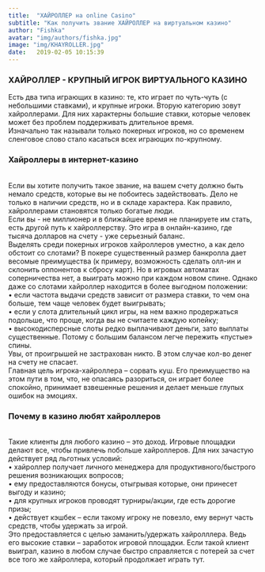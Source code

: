 ```yaml
---
title:  "ХАЙРОЛЛЕР на online Casino"
subtitle: "Как получить звание ХАЙРОЛЛЕР на виртуальном казино"
author: "Fishka"
avatar: "img/authors/fishka.jpg"
image: "img/KHAYROLLER.jpg"
date:   2019-02-05 10:15:39
---
```



### ХАЙРОЛЛЕР - КРУПНЫЙ ИГРОК ВИРТУАЛЬНОГО КАЗИНО

Есть два типа играющих в казино: те, кто играет по чуть-чуть (с небольшими ставками), и крупные игроки. Вторую категорию зовут хайроллерами. Для них характерны большие ставки, которые человек может без проблем поддерживать длительное время. 
<br>Изначально так называли только покерных игроков, но со временем сленговое слово стало касаться всех играющих по-крупному. 

### Хайроллеры в интернет-казино

<br>Если вы хотите получить такое звание, на вашем счету должно быть немало средств, которые вы не побоитесь задействовать. Дело не только в наличии средств, но и в складе характера. Как правило, хайроллерами становятся только богатые люди.
<br>Если вы - не миллионер и в ближайшее время не планируете им стать, есть другой путь к хайроллерству. Это игра в онлайн-казино, где тысяча долларов на счету - уже серьезный баланс. 
<br>Выделять среди покерных игроков хайроллеров уместно, а как дело обстоит со слотами? В покере существенный размер банкролла дает весомые преимущества (к примеру, возможность сделать олл-ин и склонить оппонентов к сбросу карт). Но в игровых автоматах соперничества нет, а выиграть можно при каждом новом спине. Однако даже со слотами хайроллер находится в более выгодном положении:
<br>• если частота выдачи средств зависит от размера ставки, то чем она больше, тем чаще человек будет выигрывать;
<br>• если у слота длительный цикл игры, на нем важно продержаться подольше, что проще, когда вы не считаете каждую копейку;
<br>• высокодисперсные слоты редко выплачивают деньги, зато выплаты существенные. Потому с большим балансом легче пережить «пустые» спины. 
<br>Увы, от проигрышей не застрахован никто. В этом случае кол-во денег на счету не спасает. 
<br>Главная цель игрока-хайроллера – сорвать куш. Его преимущество на этом пути в том, что, не опасаясь разориться, он играет более спокойно, принимает взвешенные решения и делает меньше глупых ошибок на эмоциях. 

### Почему в казино любят хайроллеров

<br>Такие клиенты для любого казино – это доход. Игровые площадки делают все, чтобы привлечь побольше хайроллеров. Для них зачастую действует ряд льготных условий:
<br>• хайроллер получает личного менеджера для продуктивного/быстрого решения возникающих вопросов;
<br>• ему предоставляются бонусы, отыгрывая которые, они принесет выгоду и казино;
<br>• для крупных игроков проводят турниры/акции, где есть дорогие призы;
<br>• действует кэшбек – если такому игроку не повезло, ему вернут часть средств, чтобы удержать за игрой. 
<br>Это предоставляется с целью заманить/удержать хайролллера. Ведь его высокие ставки – заработок игровой площадки. Если такой клиент выиграл, казино в любом случае быстро справляется с потерей за счет все того же хайроллера, который продолжает играть тут. 
